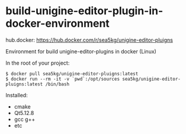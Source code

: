 # build-unigine-editor-plugin-in-docker-environment

hub.docker: https://hub.docker.com/r/sea5kg/unigine-editor-pluigns

Environment for build unigine-editor-plugins in docker (Linux)


In the root of your project:

```
$ docker pull sea5kg/unigine-editor-pluigns:latest
$ docker run --rm -it -v `pwd`:/opt/sources sea5kg/unigine-editor-pluigns:latest /bin/bash
```

Installed:
 - cmake 
 - Qt5.12.8
 - gcc g++
 - etc
